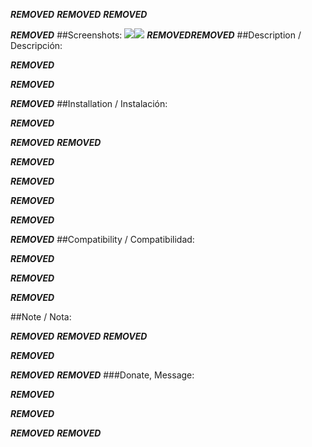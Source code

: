 ***REMOVED***
***REMOVED***
***REMOVED***

***REMOVED***
##Screenshots:
![](https://www.wilsonmunoz.net/etc/apps/bitsotray/mac.png)![](https://www.wilsonmunoz.net/etc/apps/bitsotray/windows.png)
***REMOVED******REMOVED***
##Description / Descripción:

***REMOVED***

***REMOVED***

***REMOVED***
##Installation / Instalación:

***REMOVED***

***REMOVED***
***REMOVED***

***REMOVED***


***REMOVED***

***REMOVED***

***REMOVED***


***REMOVED***
##Compatibility / Compatibilidad:

***REMOVED***

***REMOVED***

***REMOVED***

##Note / Nota:

***REMOVED***
***REMOVED***
***REMOVED***

***REMOVED***

***REMOVED***
***REMOVED***
###Donate, Message:

***REMOVED***

***REMOVED***

***REMOVED***
***REMOVED***

